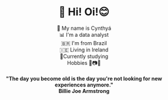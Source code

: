 <h1 align='center'>👋 Hi! Oi!😊</h1> 

<p align='center'>
👩 My name is Cynthyá<br>
📊 I'm a data analyst<br>
🇧🇷 I'm from Brazil<br>
🇮🇪 Living in Ireland<br>
🌱Currently studying<br> 
Hobbies 🎵📷🚴
</p>

<!--
<p align='center'>
  <a href="#"><img src="https://visitor-badge.glitch.me/badge?page_id=Cynthyah.Cynthyahc??style=for-the-badge&logo=appveyor"></a>
</p>
-->

<h4 align='center'>
 "The day you become old is the day you're not looking for new experiences anymore."<br>
Billie Joe Armstrong
</h4>

